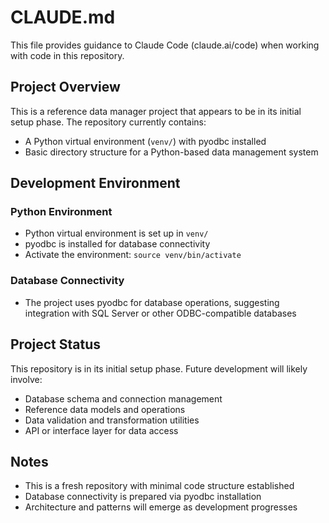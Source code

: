 # CLAUDE.md

This file provides guidance to Claude Code (claude.ai/code) when working with code in this repository.

## Project Overview

This is a reference data manager project that appears to be in its initial setup phase. The repository currently contains:

- A Python virtual environment (`venv/`) with pyodbc installed
- Basic directory structure for a Python-based data management system

## Development Environment

### Python Environment
- Python virtual environment is set up in `venv/`
- pyodbc is installed for database connectivity
- Activate the environment: `source venv/bin/activate`

### Database Connectivity
- The project uses pyodbc for database operations, suggesting integration with SQL Server or other ODBC-compatible databases

## Project Status

This repository is in its initial setup phase. Future development will likely involve:
- Database schema and connection management
- Reference data models and operations
- Data validation and transformation utilities
- API or interface layer for data access

## Notes

- This is a fresh repository with minimal code structure established
- Database connectivity is prepared via pyodbc installation
- Architecture and patterns will emerge as development progresses